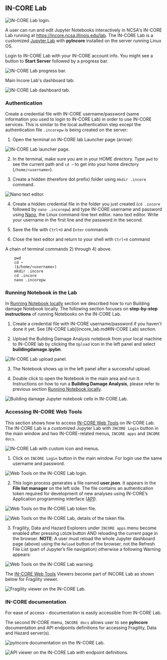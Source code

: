 ## IN-CORE Lab

![IN-CORE Lab login.](images/juplab_login.jpg "IN-CORE Lab login.")

A user can run and edit Jupyter Notebooks interactively in NCSA's IN-CORE Lab running at <https://incore.ncsa.illinois.edu/lab>. The IN-CORE Lab is a customized [Jupyter Lab](https://jupyterlab.readthedocs.io/en/stable/#) with **pyIncore** installed on the server running Linux OS.

Login to IN-CORE Lab with your IN-CORE account info. You might see a button to **Start Server** followed by a progress bar.

![IN-CORE Lab progress bar.](images/juplab0_start.jpg "IN-CORE Server progress bar.")

Main Incore Lab's dashboard tab:

![IN-CORE Lab dashboard tab.](images/juplab0.jpg "IN-CORE Lab dashboard tab.")

### Authentication

Create a credential file with IN-CORE username/password (same information you used to login to IN-CORE Lab) in order to use IN-CORE services. This is similar to the local authentication step except the authentication file `.incorepw` is being created on the server:

1. Open the terminal on IN-CORE lab Launcher page (arrow):

![IN-CORE Lab launcher page.](images/juplab0_terminal.jpg "IN-CORE Lab launcher page.")

2. In the terminal, make sure you are in your HOME directory. Type `pwd` to see the current path and `cd ~` to get into your home directory (`/home/<username>`).

3. Create a hidden (therefore dot prefix) folder using `mkdir .incore` command.

![Nano text editor.](images/nano_usr_pswd.jpg "Nano text editor.")

4. Create a hidden credential file in the folder you just created (`cd .incore` followed by `nano .incorepw`) and type IN-CORE username and password using [Nano](https://www.howtogeek.com/howto/42980/the-beginners-guide-to-nano-the-linux-command-line-text-editor/), the Linux command-line text editor. nano text editor. Write your username in the first line and the password in the second.

5. Save the file with `Ctrl+O` and `Enter` commands

6. Close the text editor and return to your shell with `Ctrl+X` command

A chain of terminal commands 2) through 4) above.
```  
    pwd
    cd ~
    ($/home/<username>)
    mkdir .incore
    cd .incore
    nano .incorepw
```
### Running Notebook in the Lab

In [Running Notebook locally](../running) section we described how to run Building damage Notebook locally. 
The following section focuses on **step-by-step instructions** of running Notebooks on the IN-CORE Lab.

1. Create a credential file with IN-CORE username/password if you haven't done it yet. See [IN-CORE Lab](incore_lab.md#IN-CORE Lab) section.

2. Upload the Building Damage Analysis notebook from your local machine to IN-CORE lab by clicking the `Upload` icon in the left panel and select **buildingdamage.ipybn**.

![IN-CORE Lab upload panel.](images/juplab9_nbook.jpg "IN-CORE Lab upload panel.")

3. The Notebook shows up in the left panel after a successful upload.

4. Double click to open the Notebook in the main area and run it. Instructions on how to run a **Building Damage Analysis**, please refer to previous section [Running Notebook locally](../running).

![Building damage Jupyter notebook cells in IN-CORE Lab.](images/juplab9_run_nbook.jpg "Building damage Jupyter notebook cells in IN-CORE Lab.")

### Accessing IN-CORE Web Tools

This section shows how to access [IN-CORE Web Tools](webtools) on IN-CORE Lab. The IN-CORE Lab is a customized Jupyter Lab with `INCORE Login` button in the main window and two IN-CORE-related menus, `INCORE apps` and `INCORE docs`.

![IN-CORE Lab with custom icon and menus.](images/juplab0_arrows.jpg "IN-CORE Lab with custom icon and menus.")

1. Click on `INCORE Login` button in the main window. For login use the same username and password.

![Web Tools on the IN-CORE Lab login.](images/juplab1.jpg "Web Tools on the IN-CORE Lab login.")

2. This login process generates a file named **user.json**. It appears in the **File list manager** on the left side. The file contains an authentication token required for development of new analyses using IN-CORE’s Application programming interface ([API](https://en.wikipedia.org/wiki/Application_programming_interface)).

![Web Tools on the IN-CORE Lab token file.](images/juplab2.jpg "Web Tools on the IN-CORE Lab token file.")

![Web Tools on the IN-CORE Lab, details of the token file.](images/juplab2_json.jpg "Web Tools on the IN-CORE Lab, details of the token file.")

3. Fragility, Data and Hazard Explorers under `INCORE apps` menu become enabled after pressing `LOGIN` button AND reloading the current page in the browser. **NOTE**: A user must reload the whole Jupyter dashboard page (above) using the `Reload` button of the browser, not the Refresh File List (part of Jupyter’s file navigation) otherwise a following Warning appears:

![Web Tools on the IN-CORE Lab warning.](images/juplab3_no_reload.jpg "Web Tools on the IN-CORE Lab warning.")

The [IN-CORE Web Tools](webtools) Viewers become part of INCORE Lab as shown below for Fragility viewer.

![Fragility viewer on the IN-CORE Lab.](images/juplab4_fragility.jpg "Fragility viewer on the IN-CORE Lab.")


### IN-CORE documentation

For ease of access - documentation is easily accessible from IN-CORE Lab.

The second IN-CORE menu, `INCORE docs` allows user to see **pyIncore** documentation and API endpoints definitions for accessing Fragility, Data and Hazard server(s).

![pyIncore documentation on the IN-CORE Lab.](images/juplab5_doc.jpg "pyIncore documentation on the IN-CORE Lab.")

![API viewer on the IN-CORE Lab with endpoint definitions.](images/juplab8_swagger.jpg "API viewer on the IN-CORE Lab with endpoint definitions.")
